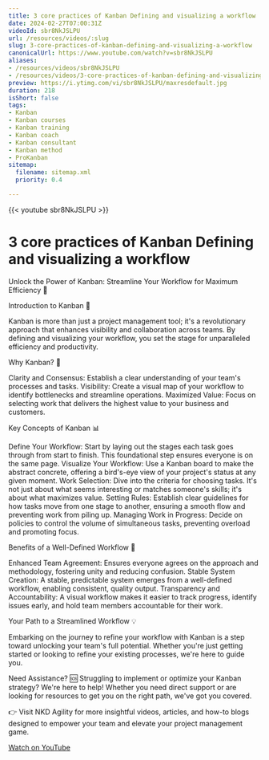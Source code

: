 ```yaml
---
title: 3 core practices of Kanban Defining and visualizing a workflow
date: 2024-02-27T07:00:31Z
videoId: sbr8NkJSLPU
url: /resources/videos/:slug
slug: 3-core-practices-of-kanban-defining-and-visualizing-a-workflow
canonicalUrl: https://www.youtube.com/watch?v=sbr8NkJSLPU
aliases:
- /resources/videos/sbr8NkJSLPU
- /resources/videos/3-core-practices-of-kanban-defining-and-visualizing-a-workflow
preview: https://i.ytimg.com/vi/sbr8NkJSLPU/maxresdefault.jpg
duration: 218
isShort: false
tags:
- Kanban
- Kanban courses
- Kanban training
- Kanban coach
- Kanban consultant
- Kanban method
- ProKanban
sitemap:
  filename: sitemap.xml
  priority: 0.4

---
```


{{< youtube sbr8NkJSLPU >}}

# 3 core practices of Kanban Defining and visualizing a workflow

Unlock the Power of Kanban: Streamline Your Workflow for Maximum Efficiency 🚀

Introduction to Kanban 📌

Kanban is more than just a project management tool; it's a revolutionary approach that enhances visibility and collaboration across teams. By defining and visualizing your workflow, you set the stage for unparalleled efficiency and productivity.

Why Kanban? 🤔

Clarity and Consensus: Establish a clear understanding of your team's processes and tasks.
Visibility: Create a visual map of your workflow to identify bottlenecks and streamline operations.
Maximized Value: Focus on selecting work that delivers the highest value to your business and customers.

Key Concepts of Kanban 📊

Define Your Workflow: Start by laying out the stages each task goes through from start to finish. This foundational step ensures everyone is on the same page.
Visualize Your Workflow: Use a Kanban board to make the abstract concrete, offering a bird's-eye view of your project's status at any given moment.
Work Selection: Dive into the criteria for choosing tasks. It's not just about what seems interesting or matches someone's skills; it's about what maximizes value.
Setting Rules: Establish clear guidelines for how tasks move from one stage to another, ensuring a smooth flow and preventing work from piling up.
Managing Work in Progress: Decide on policies to control the volume of simultaneous tasks, preventing overload and promoting focus.

Benefits of a Well-Defined Workflow 🌟

Enhanced Team Agreement: Ensures everyone agrees on the approach and methodology, fostering unity and reducing confusion.
Stable System Creation: A stable, predictable system emerges from a well-defined workflow, enabling consistent, quality output.
Transparency and Accountability: A visual workflow makes it easier to track progress, identify issues early, and hold team members accountable for their work.

Your Path to a Streamlined Workflow 💡

Embarking on the journey to refine your workflow with Kanban is a step toward unlocking your team's full potential. Whether you're just getting started or looking to refine your existing processes, we're here to guide you.

Need Assistance? 🆘
Struggling to implement or optimize your Kanban strategy? We're here to help! Whether you need direct support or are looking for resources to get you on the right path, we've got you covered.

👉 Visit NKD Agility for more insightful videos, articles, and how-to blogs designed to empower your team and elevate your project management game.

[Watch on YouTube](https://www.youtube.com/watch?v=sbr8NkJSLPU)
